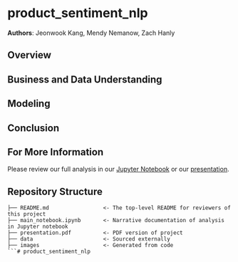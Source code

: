# product_sentiment_nlp

**Authors**: Jeonwook Kang, Mendy Nemanow, Zach Hanly

## Overview


## Business and Data Understanding



## Modeling

## Conclusion

## For More Information

Please review our full analysis in our [Jupyter Notebook](./main_notebook.ipynb) or our [presentation](./presentation.pdf).

## Repository Structure

```
├── README.md                 <- The top-level README for reviewers of this project
├── main_notebook.ipynb       <- Narrative documentation of analysis in Jupyter notebook
├── presentation.pdf          <- PDF version of project 
├── data                      <- Sourced externally
├── images                    <- Generated from code
```# product_sentiment_nlp
